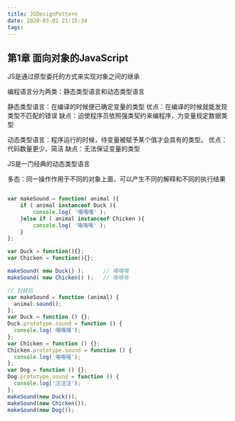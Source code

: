 ```yaml
---
title: JSDesignPattern
date: 2020-03-02 21:15:34
tags:
---
```

## 第1章 面向对象的JavaScript

JS是通过原型委托的方式来实现对象之间的继承

编程语言分为两类：静态类型语言和动态类型语言

静态类型语言：在编译的时候便已确定变量的类型
优点：在编译的时候就能发现类型不匹配的错误
缺点：迫使程序员依照强类契约来编程序，为变量规定数据类型

动态类型语言：程序运行的时候，待变量被赋予某个值才会具有的类型。
优点：代码数量更少，简洁
缺点：无法保证变量的类型

JS是一门经典的动态类型语言

多态：同一操作作用于不同的对象上面，可以产生不同的解释和不同的执行结果
```js

var makeSound = function( animal ){
    if ( animal instanceof Duck ){
        console.log( '嘎嘎嘎' );
    }else if ( animal instanceof Chicken ){
        console.log( '咯咯咯' );
    }
};

var Duck = function(){};
var Chicken = function(){};

makeSound( new Duck() );      // 嘎嘎嘎
makeSound( new Chicken() );   // 咯咯咯

// 封装后
var makeSound = function (animal) {
  animal.sound();
};
var Duck = function () {};
Duck.prototype.sound = function () {
  console.log('嘎嘎嘎');
};
var Chicken = function () {};
Chicken.prototype.sound = function () {
  console.log('咯咯咯');
};
var Dog = function () {};
Dog.prototype.sound = function () {
  console.log('汪汪汪');
};
makeSound(new Duck());
makeSound(new Chicken());
makeSound(new Dog());
```